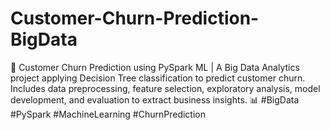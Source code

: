 # Customer-Churn-Prediction-BigData
🚀 Customer Churn Prediction using PySpark ML | A Big Data Analytics project applying Decision Tree classification to predict customer churn. Includes data preprocessing, feature selection, exploratory analysis, model development, and evaluation to extract business insights. 📊 #BigData #PySpark #MachineLearning #ChurnPrediction
